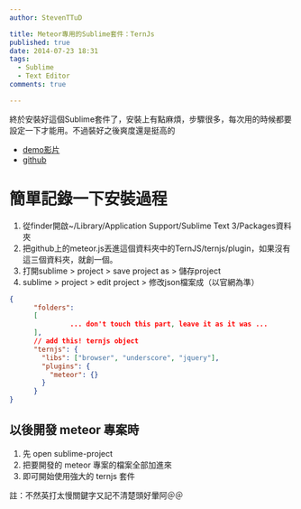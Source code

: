 ```yaml
---
author: StevenTTuD

title: Meteor專用的Sublime套件：TernJs
published: true
date: 2014-07-23 18:31
tags:
  - Sublime
  - Text Editor
comments: true

---
```


終於安裝好這個Sublime套件了，安裝上有點麻煩，步驟很多，每次用的時候都要設定一下才能用。不過裝好之後爽度還是挺高的
- [demo影片](https://www.youtube.com/watch?v=5cAHxpNEHTc)
- [github](https://github.com/Slava/tern-meteor)

# 簡單記錄一下安裝過程

1. 從finder開啟~/Library/Application Support/Sublime Text 3/Packages資料夾
2. 把github上的meteor.js丟進這個資料夾中的TernJS/ternjs/plugin，如果沒有這三個資料夾，就創一個。
3. 打開sublime > project > save project as > 儲存project
4. sublime > project > edit project > 修改json檔案成（以官網為準）

```json
{
      "folders":
      [
               ... don't touch this part, leave it as it was ...
      ],
      // add this! ternjs object
      "ternjs": {
        "libs": ["browser", "underscore", "jquery"],
        "plugins": {
          "meteor": {}
        }
      }
}
```

## 以後開發 meteor 專案時
1. 先 open sublime-project
2. 把要開發的 meteor 專案的檔案全部加進來
3. 即可開始使用強大的 ternjs 套件

註：不然英打太慢關鍵字又記不清楚頭好暈阿＠＠